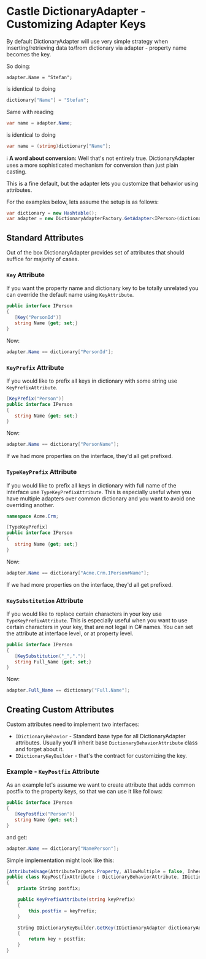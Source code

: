 # Castle DictionaryAdapter - Customizing Adapter Keys

By default DictionaryAdapter will use very simple strategy when inserting/retrieving data to/from dictionary via adapter - property name becomes the key.

So doing:

```
adapter.Name = "Stefan";
```

is identical to doing

```csharp
dictionary["Name"] = "Stefan";
```

Same with reading

```csharp
var name = adapter.Name;
```

is identical to doing

```csharp
var name = (string)dictionary["Name"];
```

:information_source: **A word about conversion:** Well that's not entirely true. DictionaryAdapter uses a more sophisticated mechanism for conversion than just plain casting.

This is a fine default, but the adapter lets you customize that behavior using attributes.

For the examples below, lets assume the setup is as follows:

```csharp
var dictionary = new Hashtable();
var adapter = new DictionaryAdapterFactory.GetAdapter<IPerson>(dictionary);
```

## Standard Attributes

Out of the box DictionaryAdapter provides set of attributes that should suffice for majority of cases.

### `Key` Attribute

If you want the property name and dictionary key to be totally unrelated you can override the default name using `KeyAttribute`.

```csharp
public interface IPerson
{
   [Key("PersonId")]
   string Name {get; set;}
}
```

Now:

```csharp
adapter.Name == dictionary["PersonId"];
```

### `KeyPrefix` Attribute

If you would like to prefix all keys in dictionary with some string use `KeyPrefixAttribute`.

```csharp
[KeyPrefix("Person")]
public interface IPerson
{
   string Name {get; set;}
}
```

Now:

```csharp
adapter.Name == dictionary["PersonName"];
```

If we had more properties on the interface, they'd all get prefixed.

### `TypeKeyPrefix` Attribute

If you would like to prefix all keys in dictionary with full name of the interface use `TypeKeyPrefixAttribute`. This is especially useful when you have multiple adapters over common dictionary and you want to avoid one overriding another.

```csharp
namespace Acme.Crm;

[TypeKeyPrefix]
public interface IPerson
{
   string Name {get; set;}
}
```

Now:

```csharp
adapter.Name == dictionary["Acme.Crm.IPerson#Name"];
```

If we had more properties on the interface, they'd all get prefixed.

### `KeySubstitution` Attribute

If you would like to replace certain characters in your key use `TypeKeyPrefixAttribute`. This is especially useful when you want to use certain characters in your key, that are not legal in C# names. You can set the attribute at interface level, or at property level.

```csharp
public interface IPerson
{
   [KeySubstitution("_",".")]
   string Full_Name {get; set;}
}
```

Now:

```csharp
adapter.Full_Name == dictionary["Full.Name"];
```

## Creating Custom Attributes

Custom attributes need to implement two interfaces:

* `IDictionaryBehavior` - Standard base type for all DictionaryAdapter attributes. Usually you'll inherit base `DictionaryBehaviorAttribute` class and forget about it.
* `IDictionaryKeyBuilder` - that's the contract for customizing the key.

### Example - `KeyPostfix` Attribute

As an example let's assume we want to create attribute that adds common postfix to the property keys, so that we can use it like follows:

```csharp
public interface IPerson
{
   [KeyPostfix("Person")]
   string Name {get; set;}
}
```

and get:

```csharp
adapter.Name == dictionary["NamePerson"];
```

Simple implementation might look like this:

```csharp
[AttributeUsage(AttributeTargets.Property, AllowMultiple = false, Inherited = true)]
public class KeyPostfixAttribute : DictionaryBehaviorAttribute, IDictionaryKeyBuilder
{
	private String postfix;

	public KeyPrefixAttribute(string keyPrefix)
	{
		this.postfix = keyPrefix;
	}

	String IDictionaryKeyBuilder.GetKey(IDictionaryAdapter dictionaryAdapter, String key, PropertyDescriptor property)
	{
		return key + postfix;
	}
}
```
